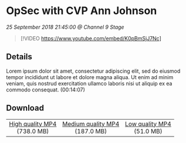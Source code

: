 # OpSec with CVP Ann Johnson

*25 September 2018 21:45:00 @ Channel 9 Stage*

> [!VIDEO https://www.youtube.com/embed/K0pBmSjJ7Nc]

## Details

Lorem ipsum dolor sit amet, consectetur adipiscing elit, sed do eiusmod tempor incididunt ut labore et dolore magna aliqua. Ut enim ad minim veniam, quis nostrud exercitation ullamco laboris nisi ut aliquip ex ea commodo consequat. (00:14:07)

## Download

||||
|:--:|:----:|:-:|
|[High quality MP4](https://sec.ch9.ms/ch9/389f/8d9d22f9-173c-480d-97b5-d393b3e2389f/ch9d2s07_high.mp4)<br />(738.0 MB)|[Medium quality MP4](https://sec.ch9.ms/ch9/389f/8d9d22f9-173c-480d-97b5-d393b3e2389f/ch9d2s07_mid.mp4)<br />(187.0 MB)|[Low quality MP4](https://sec.ch9.ms/ch9/389f/8d9d22f9-173c-480d-97b5-d393b3e2389f/ch9d2s07.mp4)<br />(51.0 MB)|